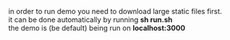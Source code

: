 in order to run demo you need to download large static files first.<br> 
it can be done automatically by running <b>sh run.sh</b><br> 
the demo is (be default) being run on <b>localhost:3000</b>
